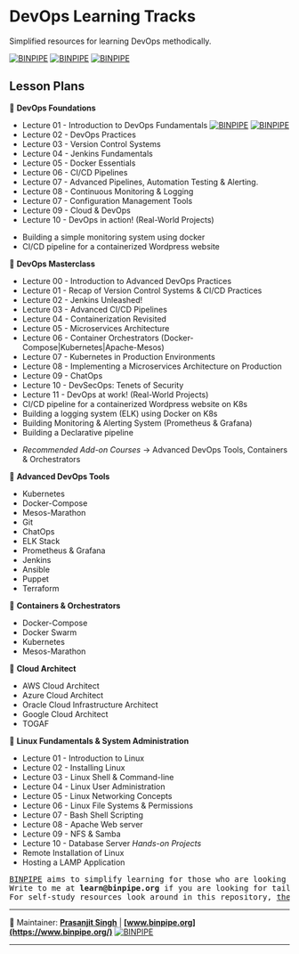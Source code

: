 DevOps Learning Tracks
============

Simplified resources for learning DevOps methodically.

[![BINPIPE](https://img.shields.io/badge/Learning--Videos-red)](https://www.youtube.com/channel/UCPTgt4Wo0MAnuzNEEZlk90A)
[![BINPIPE](https://img.shields.io/badge/Learning--Notes-green)](#Notes)
[![BINPIPE](https://img.shields.io/badge/Live--Classroom-blue)](https://forms.gle/tDJxDyj2nJyfsgsk7)

Lesson Plans
------------

&#x1F4D7; **DevOps Foundations**

* Lecture 01 - Introduction to DevOps Fundamentals  [![BINPIPE](https://img.shields.io/badge/Watch--the--Video-orange)](https://www.youtube.com/channel/UCPTgt4Wo0MAnuzNEEZlk90A)  [![BINPIPE](https://img.shields.io/badge/Read--up--Notes-black)](https://github.com/BINPIPE/learning-resources/blob/master/learning-notes/devops-introduction.md)
* Lecture 02 - DevOps Practices
* Lecture 03 - Version Control Systems
* Lecture 04 - Jenkins Fundamentals
* Lecture 05 - Docker Essentials
* Lecture 06 - CI/CD Pipelines
* Lecture 07 - Advanced Pipelines, Automation Testing & Alerting.
* Lecture 08 - Continuous Monitoring & Logging
* Lecture 07 - Configuration Management Tools
* Lecture 09 - Cloud & DevOps
* Lecture 10 - DevOps in action! (Real-World Projects)
- Building a simple monitoring system using docker
- CI/CD pipeline for a containerized Wordpress website


&#x1F4D8; **DevOps Masterclass**

- Lecture 00 - Introduction to Advanced DevOps Practices
- Lecture 01 - Recap of Version Control Systems & CI/CD Practices
- Lecture 02 - Jenkins Unleashed!
- Lecture 03 - Advanced CI/CD Pipelines
- Lecture 04 - Containerization Revisited
- Lecture 05 - Microservices Architecture
- Lecture 06 - Container Orchestrators (Docker-Compose|Kubernetes|Apache-Mesos)
- Lecture 07 - Kubernetes in Production Environments
- Lecture 08 - Implementing a Microservices Architecture on Production
- Lecture 09 - ChatOps
- Lecture 10 - DevSecOps: Tenets of Security
- Lecture 11 - DevOps at work! (Real-World Projects)
- CI/CD pipeline for a containerized Wordpress website on K8s
- Building a logging system (ELK) using Docker on K8s
- Building Monitoring & Alerting System (Prometheus & Grafana)
- Building a Declarative pipeline

+ *Recommended Add-on Courses* -> Advanced DevOps Tools, Containers & Orchestrators

&#x1F4D9; **Advanced DevOps Tools**
* Kubernetes
* Docker-Compose
* Mesos-Marathon
* Git
* ChatOps
* ELK Stack
* Prometheus & Grafana
* Jenkins
* Ansible
* Puppet
* Terraform

&#x1F4D7; **Containers & Orchestrators**
* Docker-Compose
* Docker Swarm
* Kubernetes
* Mesos-Marathon

&#x1F4D8; **Cloud Architect**

* AWS Cloud Architect
* Azure Cloud Architect
* Oracle Cloud Infrastructure Architect
* Google Cloud Architect
* TOGAF

&#x1F4D9; **Linux Fundamentals & System Administration**

- Lecture 01 - Introduction to Linux
- Lecture 02 - Installing Linux
- Lecture 03 - Linux Shell & Command-line
- Lecture 04 - Linux User Administration
- Lecture 05 - Linux Networking Concepts
- Lecture 06 - Linux File Systems & Permissions
- Lecture 07 - Bash Shell Scripting
- Lecture 08 - Apache Web server
- Lecture 09 - NFS & Samba
- Lecture 10 - Database Server
*Hands-on Projects*
- Remote Installation of Linux
- Hosting a LAMP Application

<pre>
<a href="https://www.binpipe.org/">BINPIPE</a> aims to simplify learning for those who are looking to make a foothold in the industry.
Write to me at <b>learn@binpipe.org</b> if you are looking for tailor-made training sessions.
For self-study resources look around in this repository, <a href="https://www.binpipe.org/">the Binpipe Blog</a> and our <a href="https://www.youtube.com/channel/UCPTgt4Wo0MAnuzNEEZlk90A">Youtube Channel</a>.
</pre>

___
:ledger: Maintainer: **[Prasanjit Singh](https://www.linkedin.com/in/prasanjit-singh)** | **[www.binpipe.org](https://www.binpipe.org/)** [![BINPIPE](https://img.shields.io/badge/YouTube-red.svg)](https://www.youtube.com/channel/UCPTgt4Wo0MAnuzNEEZlk90A)
___
